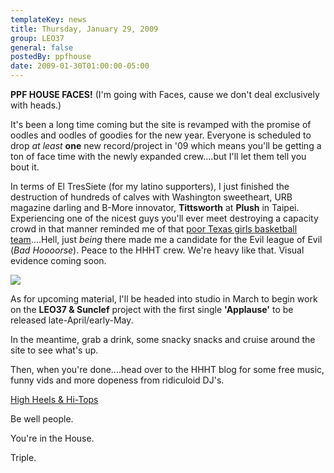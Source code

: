 ```yaml
---
templateKey: news
title: Thursday, January 29, 2009
group: LEO37
general: false
postedBy: ppfhouse
date: 2009-01-30T01:00:00-05:00
---
```

**PPF HOUSE FACES!** (I'm going with Faces, cause we don't deal exclusively with heads.)

It's been a long time coming but the site is revamped with the promise of oodles and oodles of goodies for the new year. Everyone is scheduled to drop *at least* **one** new record/project in '09 which means you'll be getting a ton of face time with the newly expanded crew....but I'll let them tell you bout it.

In terms of El TresSiete (for my latino supporters), I just finished the destruction of hundreds of calves with Washington sweetheart, URB magazine darling and B-More innovator, **Tittsworth** at **Plush** in Taipei. Experiencing one of the nicest guys you'll ever meet destroying a capacity crowd in that manner reminded me of that [poor Texas girls basketball team](http://www.worldstarhiphop.com/videos/video.php?v=wshh8zhrNQKv3u7WHv10)....Hell, just *being* there made me a candidate for the Evil league of Evil (*Bad Hoooorse*). Peace to the HHHT crew. We're heavy like that. Visual evidence coming soon.

![](http://farm3.static.flickr.com/2396/2390703250_617e8c4c51.jpg)

As for upcoming material, I'll be headed into studio in March to begin work on the **LEO37 &amp; Sunclef** project with the first single **'Applause'** to be released late-April/early-May.

In the meantime, grab a drink, some snacky snacks and cruise around the site to see what's up.

Then, when you're done....head over to the HHHT blog for some free music, funny vids and more dopeness from ridiculoid DJ's.

[High Heels &amp; Hi-Tops](http://highheelsandhitops.wordpress.com)

Be well people.

You're in the House.

Triple.